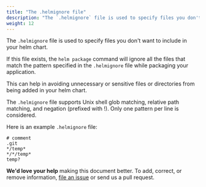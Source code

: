 ```yaml
---
title: "The .helmignore file"
description: "The `.helmignore` file is used to specify files you don't want to include in your helm chart."
weight: 12
---
```


The `.helmignore` file is used to specify files you don't want to include in your helm chart.

If this file exists, the `helm package` command will ignore all the files that match the pattern specified in the `.helmignore` file while packaging your application.

This can help in avoiding unnecessary or sensitive files or directories from being added in your helm chart.

The `.helmignore` file supports Unix shell glob matching, relative path matching, and negation (prefixed with !). Only one pattern per line is considered.

Here is an example `.helmignore` file:

```
# comment
.git
*/temp*
*/*/temp*
temp?
```

**We'd love your help** making this document better. To add, correct, or remove
information, [file an issue](https://github.com/helm/helm/issues) or
send us a pull request.